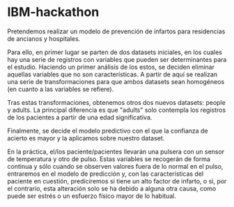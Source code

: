 # IBM-hackathon

Pretendemos realizar un modelo de prevención de infartos para residencias de ancianos y hospitales.

Para ello, en primer lugar se parten de dos datasets iniciales, en los cuales hay una serie de registros con variables que pueden ser determinantes para el estudio. Haciendo un primer análisis de los estos, se deciden eliminar aquellas variables que no son características.
A partir de aquí se realizan una serie de transformaciones para que ambos datasets sean homogéneos (en cuanto a las variables se refiere).

Tras estas transformaciones, obtenemos otros dos nuevos datasets: people y adults. La principal diferencia es que "adults" solo contempla los registros de los pacientes a partir de una edad significativa.

Finalmente, se decide el modelo predictivo con el que la confianza de acierto es mayor y la aplicamos sobre nuestro dataset.

En la práctica, el/los paciente/pacientes llevarán una pulsera con un sensor de temperatura y otro de pulso. Estas variables se recogerán de forma continua y sólo cuando se observen valores fuera de lo normal en el pulso, entraremos en el modelo de predicción y, con las características del paciente en cuestión, prediciremos si tiene un alto factor de infarto, o si, por el contrario, esta alteración solo se ha debido a alguna otra causa, como puede ser estrés o un esfuerzo físico mayor de lo habitual.
